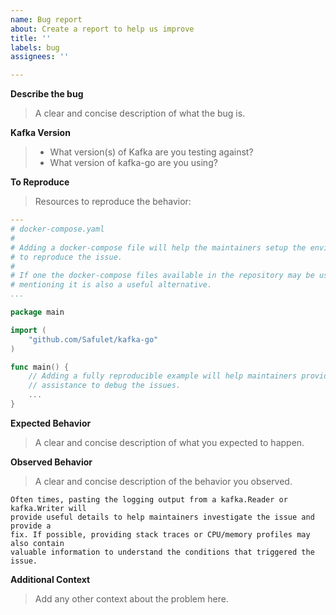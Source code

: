 ```yaml
---
name: Bug report
about: Create a report to help us improve
title: ''
labels: bug
assignees: ''

---
```


**Describe the bug**

> A clear and concise description of what the bug is.

**Kafka Version**

> * What version(s) of Kafka are you testing against?
> * What version of kafka-go are you using?

**To Reproduce**

> Resources to reproduce the behavior:

```yaml
---
# docker-compose.yaml
#
# Adding a docker-compose file will help the maintainers setup the environment
# to reproduce the issue.
#
# If one the docker-compose files available in the repository may be used,
# mentioning it is also a useful alternative.
...
```

```go
package main

import (
    "github.com/Safulet/kafka-go"
)

func main() {
    // Adding a fully reproducible example will help maintainers provide
    // assistance to debug the issues.
    ...
}
```

**Expected Behavior**

> A clear and concise description of what you expected to happen.

**Observed Behavior**

> A clear and concise description of the behavior you observed.

```
Often times, pasting the logging output from a kafka.Reader or kafka.Writer will
provide useful details to help maintainers investigate the issue and provide a
fix. If possible, providing stack traces or CPU/memory profiles may also contain
valuable information to understand the conditions that triggered the issue.
```

**Additional Context**

> Add any other context about the problem here.
